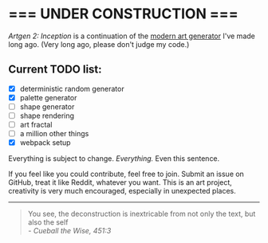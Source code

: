 # === UNDER CONSTRUCTION ===

_Artgen 2: Inception_ is a continuation of the [modern art generator](https://b3nsn0w.github.io/artgen/main.html) I've made long ago. (Very long ago, please don't judge my code.)

## Current TODO list:

- [x] deterministic random generator
- [x] palette generator
- [ ] shape generator
- [ ] shape rendering
- [ ] art fractal
- [ ] a million other things
- [x] webpack setup

Everything is subject to change. _Everything._ Even this sentence.

If you feel like you could contribute, feel free to join. Submit an issue on GitHub, treat it like Reddit, whatever you want. This is an art project, creativity is very much encouraged, especially in unexpected places.

---

> You see, the deconstruction is inextricable from not only the text, but also the self  
> \- _Cueball the Wise, 451:3_